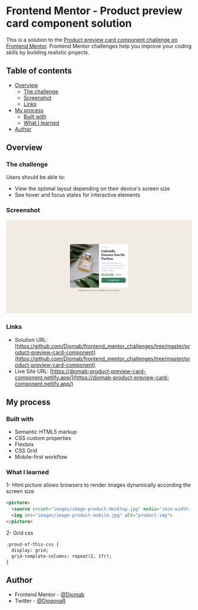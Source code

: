 # Frontend Mentor - Product preview card component solution

This is a solution to the [Product preview card component challenge on Frontend Mentor](https://www.frontendmentor.io/challenges/product-preview-card-component-GO7UmttRfa). Frontend Mentor challenges help you improve your coding skills by building realistic projects. 

## Table of contents

- [Overview](#overview)
  - [The challenge](#the-challenge)
  - [Screenshot](#screenshot)
  - [Links](#links)
- [My process](#my-process)
  - [Built with](#built-with)
  - [What I learned](#what-i-learned)
- [Author](#author)

## Overview

### The challenge

Users should be able to:

- View the optimal layout depending on their device's screen size
- See hover and focus states for interactive elements

### Screenshot

![](./design/My-preview-card-component.png)

### Links

- Solution URL: [https://github.com/Djomab/frontend_mentor_challenges/tree/master/product-preview-card-component](https://github.com/Djomab/frontend_mentor_challenges/tree/master/product-preview-card-component)
- Live Site URL: [https://djomab-product-preview-card-component.netlify.app/](https://djomab-product-preview-card-component.netlify.app/)

## My process

### Built with

- Semantic HTML5 markup
- CSS custom properties
- Flexbox
- CSS Grid
- Mobile-first workflow

### What I learned

1- Html picture allows browsers to render images dynamically according the screen size

```html
<picture>
  <source srcset="images/image-product-desktop.jpg" media="(min-width: 640px)">
  <img src="images/image-product-mobile.jpg" alt="product-img">
</picture>
```
2- Grid css

```Grid css
.proud-of-this-css {
  display: grid;
  grid-template-columns: repeat(2, 1fr);
}
```

## Author

- Frontend Mentor - [@Djomab](https://www.frontendmentor.io/profile/Djomab)
- Twitter - [@DjogonaR](https://twitter.com/DjogonaR)
